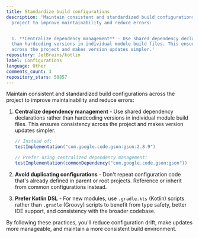 ```yaml
---
title: Standardize build configurations
description: 'Maintain consistent and standardized build configurations across the
  project to improve maintainability and reduce errors:


  1. **Centralize dependency management** - Use shared dependency declarations rather
  than hardcoding versions in individual module build files. This ensures consistency
  across the project and makes version updates simpler.'
repository: JetBrains/kotlin
label: Configurations
language: Other
comments_count: 3
repository_stars: 50857
---
```


Maintain consistent and standardized build configurations across the project to improve maintainability and reduce errors:

1. **Centralize dependency management** - Use shared dependency declarations rather than hardcoding versions in individual module build files. This ensures consistency across the project and makes version updates simpler.

   ```gradle
   // Instead of:
   testImplementation("com.google.code.gson:gson:2.8.9")
   
   // Prefer using centralized dependency management:
   testImplementation(commonDependency("com.google.code.gson:gson"))
   ```

2. **Avoid duplicating configurations** - Don't repeat configuration code that's already defined in parent or root projects. Reference or inherit from common configurations instead.

3. **Prefer Kotlin DSL** - For new modules, use `.gradle.kts` (Kotlin) scripts rather than `.gradle` (Groovy) scripts to benefit from type safety, better IDE support, and consistency with the broader codebase.

By following these practices, you'll reduce configuration drift, make updates more manageable, and maintain a more consistent build environment.
